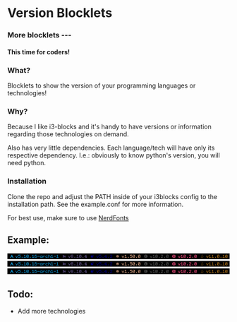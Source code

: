 # Version Blocklets

### More blocklets ---
#### This time for coders!

### What?

Blocklets to show the version of your programming languages or technologies!

### Why?

Because I like i3-blocks and it's handy to have versions or information regarding those technologies on demand.

Also has very little dependencies. Each language/tech will have only its respective dependency. I.e.: obviously to know python's version, you will need python.

### Installation

Clone the repo and adjust the PATH inside of your i3blocks config to the installation path.
See the example.conf for more information.

For best use, make sure to use [NerdFonts](https://www.nerdfonts.com/)

## Example:

![example.png](./example.png)
![example_2.png](./example.png)
![example_3.png](./example.png)

## Todo:

- Add more technologies